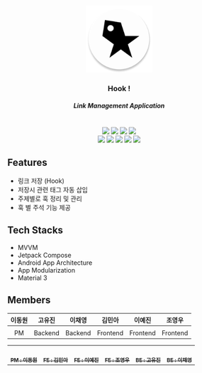 <p align="center">
  <img src="app/src/main/res/mipmap-xxxhdpi/ic_launcher_round.webp" width="150" height="150">
</p>

<div align="center">


### Hook !
##### Link Management Application
<br>
<img src="https://img.shields.io/badge/Android-34A853?style=for-the-badge&logo=Android&logoColor=white"> 
<img src="https://img.shields.io/badge/Kotlin-7F52FF?style=for-the-badge&logo=Kotlin&logoColor=white"> 
<img src="https://img.shields.io/badge/GitHub-181717?style=for-the-badge&logo=GitHub&logoColor=white"> 
<img src="https://img.shields.io/badge/Figma-F24E1E?style=for-the-badge&logo=Figma&logoColor=white"> 
<br>
<img src="https://img.shields.io/badge/Docker-2496ED?style=for-the-badge&logo=Docker&logoColor=white">  
<img src="https://img.shields.io/badge/NestJS-E0234E?style=for-the-badge&logo=NestJS&logoColor=white"> 
<img src="https://img.shields.io/badge/AWS-232F3E?style=for-the-badge&logo=Amazon AWS&logoColor=white"> 
<img src="https://img.shields.io/badge/Node.js-339933?style=for-the-badge&logo=Node.js&logoColor=white">
<img src="https://img.shields.io/badge/GitHub Actions-2088FF?style=for-the-badge&logo=GitHub Actions&logoColor=white">

</div>

Features
-
- 링크 저장 (Hook)
- 저장시 관련 태그 자동 삽입
- 주제별로 훅 정리 및 관리
- 훅 별 주석 기능 제공

Tech Stacks
-
- MVVM
- Jetpack Compose
- Android App Architecture
- App Modularization
- Material 3

Members
-

|이동원|고유진|이채영|김민아|이예진|조영우
|:---:|:---:|:---:|:---:|:---:|:---:|
|||||||
|PM|Backend|Backend|Frontend|Frontend|Frontend|


<table>
  <tbody>
    <tr>
      <td align="center"><a href=""><img src="" width="100px;" alt=""/><br /><sub><b>PM : 이동원</b></sub></a><br /></td>
      <td align="center"><a href=""><img src="" width="100px;" alt=""/><br /><sub><b>FE : 김민아</b></sub></a><br /></td>
      <td align="center"><a href=""><img src="" width="100px;" alt=""/><br /><sub><b>FE : 이예진</b></sub></a><br /></td>
      <td align="center"><a href=""><img src="" width="100px;" alt=""/><br /><sub><b>FE : 조영우</b></sub></a><br /></td>
      <td align="center"><a href=""><img src="" width="100px;" alt=""/><br /><sub><b>BE : 고유진</b></sub></a><br /></td>
      <td align="center"><a href=""><img src="" width="100px;" alt=""/><br /><sub><b>BE : 이채영</b></sub></a><br /></td>
    </tr>
  </tbody>
</table>



